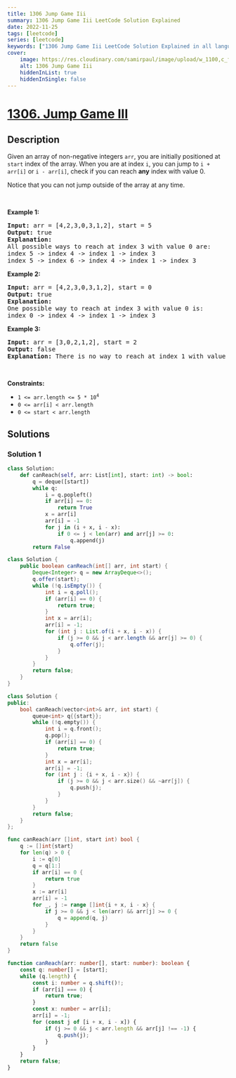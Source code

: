 ```yaml
---
title: 1306 Jump Game Iii
summary: 1306 Jump Game Iii LeetCode Solution Explained
date: 2022-11-25
tags: [leetcode]
series: [leetcode]
keywords: ["1306 Jump Game Iii LeetCode Solution Explained in all languages", "1306 Jump Game Iii", "LeetCode", "leetcode solution in Python3 C++ Java Go PHP Ruby Swift TypeScript Rust C# JavaScript C", "GeeksforGeeks", "InterviewBit", "Coding Ninjas", "HackerRank", "HackerEarth", "CodeChef", "TopCoder", "AlgoExpert", "freeCodeCamp", "Codeforces", "GitHub", "AtCoder", "Samir Paul"]
cover:
    image: https://res.cloudinary.com/samirpaul/image/upload/w_1100,c_fit,co_rgb:FFFFFF,l_text:Arial_75_bold:1306 Jump Game Iii - Solution Explained/problem-solving.webp
    alt: 1306 Jump Game Iii
    hiddenInList: true
    hiddenInSingle: false
---
```



# [1306. Jump Game III](https://leetcode.com/problems/jump-game-iii)


## Description

<p>Given an array of non-negative integers <code>arr</code>, you are initially positioned at <code>start</code>&nbsp;index of the array. When you are at index <code>i</code>, you can jump&nbsp;to <code>i + arr[i]</code> or <code>i - arr[i]</code>, check if you can reach&nbsp;<strong>any</strong> index with value 0.</p>

<p>Notice that you can not jump outside of the array at any time.</p>

<p>&nbsp;</p>
<p><strong class="example">Example 1:</strong></p>

<pre>
<strong>Input:</strong> arr = [4,2,3,0,3,1,2], start = 5
<strong>Output:</strong> true
<strong>Explanation:</strong> 
All possible ways to reach at index 3 with value 0 are: 
index 5 -&gt; index 4 -&gt; index 1 -&gt; index 3 
index 5 -&gt; index 6 -&gt; index 4 -&gt; index 1 -&gt; index 3 
</pre>

<p><strong class="example">Example 2:</strong></p>

<pre>
<strong>Input:</strong> arr = [4,2,3,0,3,1,2], start = 0
<strong>Output:</strong> true 
<strong>Explanation: 
</strong>One possible way to reach at index 3 with value 0 is: 
index 0 -&gt; index 4 -&gt; index 1 -&gt; index 3
</pre>

<p><strong class="example">Example 3:</strong></p>

<pre>
<strong>Input:</strong> arr = [3,0,2,1,2], start = 2
<strong>Output:</strong> false
<strong>Explanation: </strong>There is no way to reach at index 1 with value 0.
</pre>

<p>&nbsp;</p>
<p><strong>Constraints:</strong></p>

<ul>
	<li><code>1 &lt;= arr.length &lt;= 5 * 10<sup>4</sup></code></li>
	<li><code>0 &lt;= arr[i] &lt;&nbsp;arr.length</code></li>
	<li><code>0 &lt;= start &lt; arr.length</code></li>
</ul>

## Solutions

### Solution 1

<!-- tabs:start -->

```python
class Solution:
    def canReach(self, arr: List[int], start: int) -> bool:
        q = deque([start])
        while q:
            i = q.popleft()
            if arr[i] == 0:
                return True
            x = arr[i]
            arr[i] = -1
            for j in (i + x, i - x):
                if 0 <= j < len(arr) and arr[j] >= 0:
                    q.append(j)
        return False
```

```java
class Solution {
    public boolean canReach(int[] arr, int start) {
        Deque<Integer> q = new ArrayDeque<>();
        q.offer(start);
        while (!q.isEmpty()) {
            int i = q.poll();
            if (arr[i] == 0) {
                return true;
            }
            int x = arr[i];
            arr[i] = -1;
            for (int j : List.of(i + x, i - x)) {
                if (j >= 0 && j < arr.length && arr[j] >= 0) {
                    q.offer(j);
                }
            }
        }
        return false;
    }
}
```

```cpp
class Solution {
public:
    bool canReach(vector<int>& arr, int start) {
        queue<int> q{{start}};
        while (!q.empty()) {
            int i = q.front();
            q.pop();
            if (arr[i] == 0) {
                return true;
            }
            int x = arr[i];
            arr[i] = -1;
            for (int j : {i + x, i - x}) {
                if (j >= 0 && j < arr.size() && ~arr[j]) {
                    q.push(j);
                }
            }
        }
        return false;
    }
};
```

```go
func canReach(arr []int, start int) bool {
	q := []int{start}
	for len(q) > 0 {
		i := q[0]
		q = q[1:]
		if arr[i] == 0 {
			return true
		}
		x := arr[i]
		arr[i] = -1
		for _, j := range []int{i + x, i - x} {
			if j >= 0 && j < len(arr) && arr[j] >= 0 {
				q = append(q, j)
			}
		}
	}
	return false
}
```

```ts
function canReach(arr: number[], start: number): boolean {
    const q: number[] = [start];
    while (q.length) {
        const i: number = q.shift()!;
        if (arr[i] === 0) {
            return true;
        }
        const x: number = arr[i];
        arr[i] = -1;
        for (const j of [i + x, i - x]) {
            if (j >= 0 && j < arr.length && arr[j] !== -1) {
                q.push(j);
            }
        }
    }
    return false;
}
```

<!-- tabs:end -->

<!-- end -->
